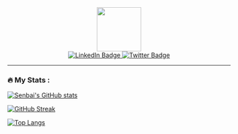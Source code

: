 <div id="header" align="center">
  <img src="https://media.giphy.com/media/M9gbBd9nbDrOTu1Mqx/giphy.gif" width="100"/>
  
  <div id="badges">
  <a href="https://www.linkedin.com/in/senbaikang">
    <img src="https://img.shields.io/badge/LinkedIn-blue?style=for-the-badge&logo=linkedin&logoColor=white" alt="LinkedIn Badge"/>
  </a>
  <a href="https://twitter.com/senbai_kang">
    <img src="https://img.shields.io/badge/Twitter-blue?style=for-the-badge&logo=twitter&logoColor=white" alt="Twitter Badge"/>
  </a>
</div>
  
  <img src="https://komarev.com/ghpvc/?username=senbaikang&style=flat-square&color=blue" alt=""/>
</div>

---

### :fire: My Stats :
[![Senbai's GitHub stats](https://github-readme-stats.vercel.app/api?username=senbaikang)](https://github.com/anuraghazra/github-readme-stats)

[![GitHub Streak](http://github-readme-streak-stats.herokuapp.com?user=senbaikang&theme=dark&background=000000)](https://git.io/streak-stats)

[![Top Langs](https://github-readme-stats.vercel.app/api/top-langs/?username=senbaikang&layout=compact&theme=vision-friendly-dark)](https://github.com/anuraghazra/github-readme-stats)
